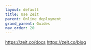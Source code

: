 ```yaml
---
layout: default
title: Use Zeit
parent: Online deployment
grand_parent: Guides
nav_order: 20
---
```


https://zeit.co/docs
https://zeit.co/blog
